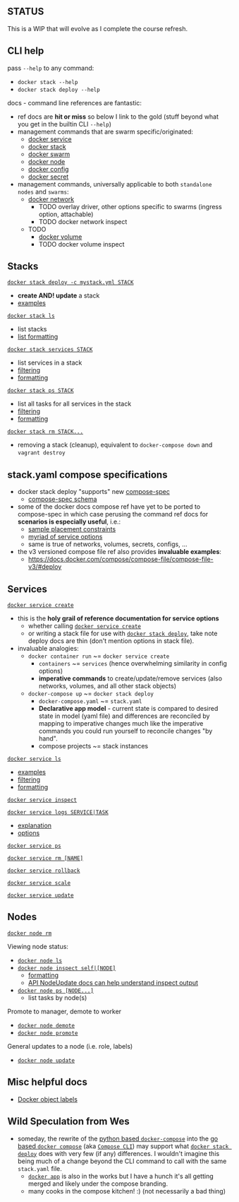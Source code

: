 ## STATUS

This is a WIP that will evolve as I complete the course refresh.

## CLI help

pass `--help` to any command:
- `docker stack --help`
- `docker stack deploy --help`

docs - command line references are fantastic:
- ref docs are **hit or miss** so below I link to the gold (stuff beyond what you get in the builtin CLI `--help`)
- management commands that are swarm specific/originated:
  - [docker service](https://docs.docker.com/engine/reference/commandline/service/)
  - [docker stack](https://docs.docker.com/engine/reference/commandline/stack/)
  - [docker swarm](https://docs.docker.com/engine/reference/commandline/swarm/)
  - [docker node](https://docs.docker.com/engine/reference/commandline/node/)
  - [docker config](https://docs.docker.com/engine/reference/commandline/config/)
  - [docker secret](https://docs.docker.com/engine/reference/commandline/secret/)
- management commands, universally applicable to both `standalone nodes` and `swarms`:
  - [docker network](https://docs.docker.com/engine/reference/commandline/network/)
    - TODO overlay driver, other options specific to swarms (ingress option, attachable)
    - TODO docker network inspect
  - TODO 
    - [docker volume](https://docs.docker.com/engine/reference/commandline/volume/)
    - TODO docker volume inspect

## Stacks

[`docker stack deploy -c mystack.yml STACK`](https://docs.docker.com/engine/reference/commandline/stack_deploy/)
- **create AND! update** a stack
- [examples](https://docs.docker.com/engine/reference/commandline/stack_deploy/#examples)

[`docker stack ls`](https://docs.docker.com/engine/reference/commandline/stack_ls) 
- list stacks
- [list formatting](https://docs.docker.com/engine/reference/commandline/stack_ls/#formatting)

[`docker stack services STACK`](https://docs.docker.com/engine/reference/commandline/stack_services)
- list services in a stack
- [filtering](https://docs.docker.com/engine/reference/commandline/stack_services/#filtering)
- [formatting](https://docs.docker.com/engine/reference/commandline/stack_services/#formatting)

[`docker stack ps STACK`](https://docs.docker.com/engine/reference/commandline/stack_ps/)
- list all tasks for all services in the stack 
- [filtering](https://docs.docker.com/engine/reference/commandline/stack_ps/#filtering)
- [formatting](https://docs.docker.com/engine/reference/commandline/stack_ps/#formatting)

[`docker stack rm STACK...`](https://docs.docker.com/engine/reference/commandline/stack_rm/)
- removing a stack (cleanup), equivalent to `docker-compose down` and `vagrant destroy`


## stack.yaml compose specifications

- docker stack deploy "supports" new [compose-spec](https://github.com/compose-spec/compose-spec)
  - [compose-spec schema](https://github.com/compose-spec/compose-spec/blob/master/schema/compose-spec.json)
- some of the docker docs compose ref have yet to be ported to compose-spec in which case perusing the command ref docs for **scenarios is especially useful**, i.e.:
  - [sample placement constraints](https://docs.docker.com/engine/reference/commandline/service_create/#specify-service-constraints---constraint)
  - [myriad of service options](https://docs.docker.com/engine/reference/commandline/service_create)
  - same is true of networks, volumes, secrets, configs, ...
- the v3 versioned compose file ref also provides **invaluable examples**:
  - https://docs.docker.com/compose/compose-file/compose-file-v3/#deploy


## Services

[`docker service create`](https://docs.docker.com/engine/reference/commandline/service_create/)
- this is the **holy grail of reference documentation for service options** 
  - whether calling [`docker service create`](https://docs.docker.com/engine/reference/commandline/service_create/) 
  - or writing a stack file for use with [`docker stack deploy`](https://docs.docker.com/engine/reference/commandline/stack_deploy/), take note deploy docs are thin (don't mention options in stack file).
- invaluable analogies:
  - `docker container run` ~= `docker service create` 
    - `containers` ~= `services` (hence overwhelming similarity in config options) 
    - **imperative commands** to create/update/remove services (also networks, volumes, and all other stack objects)
  - `docker-compose up` ~= `docker stack deploy`
    - `docker-compose.yaml` ~= `stack.yaml`
    - **Declarative app model** - current state is compared to desired state in model (yaml file) and differences are reconciled by mapping to imperative changes much like the imperative commands you could run yourself to reconcile changes "by hand". 
    - compose projects ~= stack instances

[`docker service ls`](https://docs.docker.com/engine/reference/commandline/service_ls/)
- [examples](https://docs.docker.com/engine/reference/commandline/service_ls/#examples)
- [filtering](https://docs.docker.com/engine/reference/commandline/service_ls/#filtering)
- [formatting](https://docs.docker.com/engine/reference/commandline/service_ls/#formatting)


[`docker service inspect`](https://docs.docker.com/engine/reference/commandline/service_inspect/)

[`docker service logs SERVICE|TASK`](https://docs.docker.com/engine/reference/commandline/service_logs/)
- [explanation](https://docs.docker.com/engine/reference/commandline/service_logs/#extended-description)
- [options](https://docs.docker.com/engine/reference/commandline/service_logs/#options)

[`docker service ps`](https://docs.docker.com/engine/reference/commandline/service_ps/)

[`docker service rm [NAME]`](https://docs.docker.com/engine/reference/commandline/service_rm/)

[`docker service rollback`](https://docs.docker.com/engine/reference/commandline/service_rollback/)

[`docker service scale`](https://docs.docker.com/engine/reference/commandline/service_scale/)

[`docker service update`](https://docs.docker.com/engine/reference/commandline/service_update/)

## Nodes

[`docker node rm`](https://docs.docker.com/engine/reference/commandline/node_rm/)

Viewing node status:
- [`docker node ls`](https://docs.docker.com/engine/reference/commandline/node_ls/)
- [`docker node inspect self|[NODE]`](https://docs.docker.com/engine/reference/commandline/node_inspect/)
  - [formatting](https://docs.docker.com/engine/reference/commandline/node_inspect/#specify-an-output-format)
  - [API NodeUpdate docs can help understand inspect output](https://docs.docker.com/engine/api/v1.41/#operation/NodeUpdate)
- [`docker node ps [NODE...]`](https://docs.docker.com/engine/reference/commandline/node_ps/)
  - list tasks by node(s)

Promote to manager, demote to worker
- [`docker node demote`](https://docs.docker.com/engine/reference/commandline/node_demote/)
- [`docker node promote`](https://docs.docker.com/engine/reference/commandline/node_promote/)

General updates to a node (i.e. role, labels)
- [`docker node update`](https://docs.docker.com/engine/reference/commandline/node_update/)

## Misc helpful docs

- [Docker object labels](https://docs.docker.com/config/labels-custom-metadata/)

## Wild Speculation from Wes

- someday, the rewrite of the [python based `docker-compose`](https://github.com/docker/compose) into the [go based `docker compose`](https://docs.docker.com/engine/reference/commandline/compose/) (aka [`Compose CLI`](https://github.com/docker/compose-cli)) may support what [`docker stack deploy`](https://docs.docker.com/engine/reference/commandline/stack_deploy/) does with very few (if any) differences. I wouldn't imagine this being much of a change beyond the CLI command to call with the same `stack.yaml` file.
  - [`docker app`](https://docs.docker.com/engine/reference/commandline/app/) is also in the works but I have a hunch it's all getting merged and likely under the compose branding.
  - many cooks in the compose kitchen! :) (not necessarily a bad thing)
